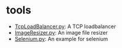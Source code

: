 # tools

* [TcpLoadBalancer.py](https://darren.code.blog/2022/08/06/write-a-tcp-loadbalancer-with-python-3-10/): A TCP loadbalancer
* [ImageResizer.py](https://darren.code.blog/2022/08/06/resize-images-with-python-3-10/): An image file resizer
* [Selenium.py](https://darren.code.blog/2022/08/09/using-python-to-control-firefox-with-selenium/): An example for selenium